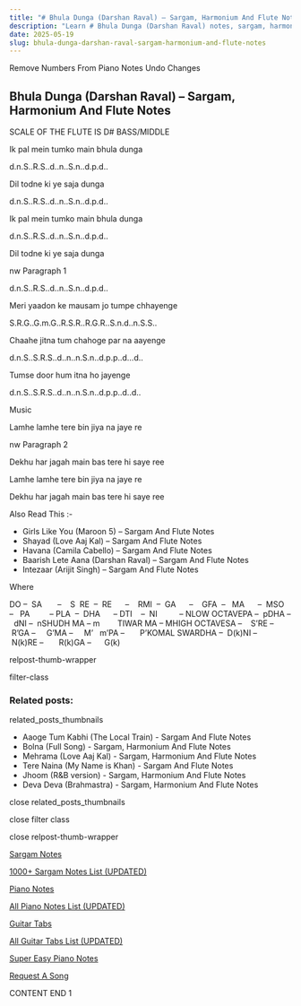 ```yaml
---
title: "# Bhula Dunga (Darshan Raval) – Sargam, Harmonium And Flute Notes"
description: "Learn # Bhula Dunga (Darshan Raval) notes, sargam, harmonium notations and flute notes. Easy step-by-step tutorial for beginners."
date: 2025-05-19
slug: bhula-dunga-darshan-raval-sargam-harmonium-and-flute-notes
---
```


Remove Numbers From Piano Notes
Undo Changes



## Bhula Dunga (Darshan Raval) – Sargam, Harmonium And Flute Notes



SCALE OF THE FLUTE IS D# BASS/MIDDLE



Ik pal mein tumko main bhula dunga



d.n.S..R.S..d..n..S.n..d.p.d..



Dil todne ki ye saja dunga



d.n.S..R.S..d..n..S.n..d.p.d..



Ik pal mein tumko main bhula dunga



d.n.S..R.S..d..n..S.n..d.p.d..



Dil todne ki ye saja dunga



nw Paragraph 1

d.n.S..R.S..d..n..S.n..d.p.d..



Meri yaadon ke mausam jo tumpe chhayenge



S.R.G..G.m.G..R.S.R..R.G.R..S.n.d..n.S.S..



Chaahe jitna tum chahoge par na aayenge



d.n.S..S.R.S..d..n..n.S.n..d.p.p..d…d..



Tumse door hum itna ho jayenge



d.n.S..S.R.S..d..n..n.S.n..d.p.p..d..d..



Music



Lamhe lamhe tere bin jiya na jaye re

nw Paragraph 2



Dekhu har jagah main bas tere hi saye ree



Lamhe lamhe tere bin jiya na jaye re



Dekhu har jagah main bas tere hi saye ree



Also Read This :-



* Girls Like You (Maroon 5) – Sargam And Flute Notes
* Shayad (Love Aaj Kal) – Sargam And Flute Notes
* Havana (Camila Cabello) – Sargam And Flute Notes
* Baarish Lete Aana (Darshan Raval) – Sargam And Flute Notes
* Intezaar (Arijit Singh) – Sargam And Flute Notes



Where



DO –  SA       –    S  RE  –  RE      –    RMI  –  GA      –    GFA  –   MA      –  MSO  –   PA         – PLA  –  DHA      – DTI    –  NI          – NLOW OCTAVEPA –  pDHA –  dNI –  nSHUDH MA – m        TIWAR MA – MHIGH OCTAVESA –    S’RE –     R’GA –     G’MA –     M’   m’PA –       P’KOMAL SWARDHA –  D(k)NI –       N(k)RE –       R(k)GA –      G(k)





relpost-thumb-wrapper

filter-class

### Related posts:

related_posts_thumbnails

* Aaoge Tum Kabhi (The Local Train) - Sargam And Flute Notes
* Bolna (Full Song) - Sargam, Harmonium And Flute Notes
* Mehrama (Love Aaj Kal) - Sargam, Harmonium And Flute Notes
* Tere Naina (My Name is Khan) - Sargam And Flute Notes
* Jhoom (R&B version) - Sargam, Harmonium And Flute Notes
* Deva Deva (Brahmastra) - Sargam, Harmonium And Flute Notes

close related_posts_thumbnails

close filter class

close relpost-thumb-wrapper

[Sargam Notes](https://www.notationsworld.com/sargam-notes.html)

[1000+ Sargam Notes List (UPDATED)](https://www.notationsworld.com/all-songs-list-sargam-notes.html)

[Piano Notes](https://www.notationsworld.com/piano-notes.html)

[All Piano Notes List (UPDATED)](https://www.notationsworld.com/all-songs-list-piano-notes.html)

[Guitar Tabs](https://www.notationsworld.com/guitar-tabs.html)

[All Guitar Tabs List (UPDATED)](https://www.notationsworld.com/all-songs-list-guitar-tabs.html)

[Super Easy Piano Notes](https://studywall.in/)

[Request A Song](https://www.notationsworld.com/request-a-song.html)

CONTENT END 1

